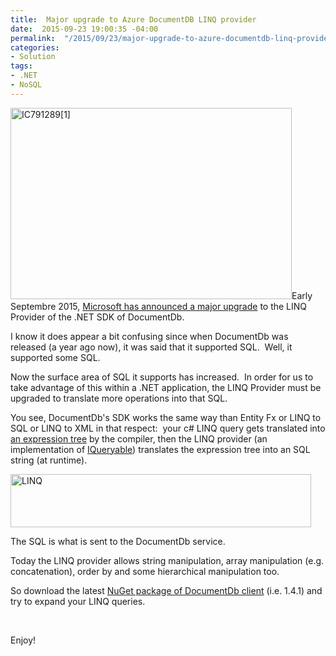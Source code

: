 ```yaml
---
title:  Major upgrade to Azure DocumentDB LINQ provider
date:  2015-09-23 19:00:35 -04:00
permalink:  "/2015/09/23/major-upgrade-to-azure-documentdb-linq-provider/"
categories:
- Solution
tags:
- .NET
- NoSQL
---
```

<a href="https://vincentlauzon.files.wordpress.com/2015/08/ic7912891.png"><img class="size-full wp-image-1172 alignright" src="https://vincentlauzon.files.wordpress.com/2015/08/ic7912891.png" alt="IC791289[1]" width="450" height="306" /></a>Early Septembre 2015, <a href="http://azure.microsoft.com/en-us/blog/azure-documentdb-s-linq-provider-just-got-better/" target="_blank">Microsoft has announced a major upgrade</a> to the LINQ Provider of the .NET SDK of DocumentDb.

I know it does appear a bit confusing since when DocumentDb was released (a year ago now), it was said that it supported SQL.  Well, it supported some SQL.

Now the surface area of SQL it supports has increased.  In order for us to take advantage of this within a .NET application, the LINQ Provider must be upgraded to translate more operations into that SQL.

You see, DocumentDb's SDK works the same way than Entity Fx or LINQ to SQL or LINQ to XML in that respect:  your c# LINQ query gets translated into <a href="http://vincentlauzon.com/2011/12/16/expression-trees-blog-series/">an expression tree</a> by the compiler, then the LINQ provider (an implementation of <a href="https://msdn.microsoft.com/en-us/library/vstudio/bb351562%28v=vs.100%29.aspx?f=255&amp;MSPPError=-2147217396" target="_blank">IQueryable</a>) translates the expression tree into an SQL string (at runtime).

<a href="https://vincentlauzon.files.wordpress.com/2015/09/linq.png"><img class="alignnone size-full wp-image-1249" src="https://vincentlauzon.files.wordpress.com/2015/09/linq.png" alt="LINQ" width="481" height="85" /></a>

The SQL is what is sent to the DocumentDb service.

Today the LINQ provider allows string manipulation, array manipulation (e.g. concatenation), order by and some hierarchical manipulation too.

So download the latest <a href="https://www.nuget.org/packages/Microsoft.Azure.DocumentDB/" target="_blank">NuGet package of DocumentDb client</a> (i.e. 1.4.1) and try to expand your LINQ queries.

&nbsp;

Enjoy!